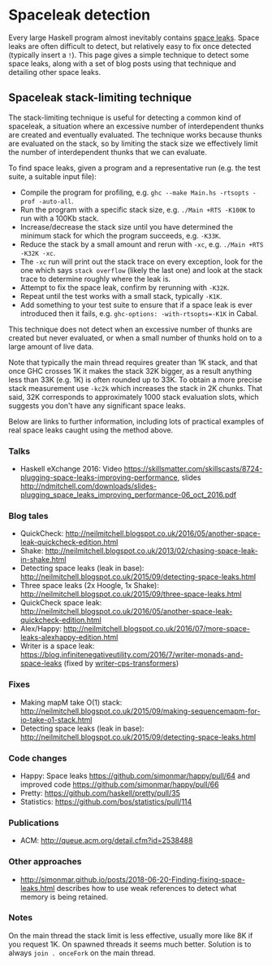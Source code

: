# Spaceleak detection

Every large Haskell program almost inevitably contains [space leaks](https://queue.acm.org/detail.cfm?id=2538488). Space leaks are often difficult to detect, but relatively easy to fix once detected (typically insert a `!`). This page gives a simple technique to detect some space leaks, along with a set of blog posts using that technique and detailing other space leaks.

## Spaceleak stack-limiting technique

The stack-limiting technique is useful for detecting a common kind of spaceleak, a situation where an excessive number of interdependent thunks are created and eventually evaluated. The technique works because thunks are evaluated on the stack, so by limiting the stack size we effectively limit the number of interdependent thunks that we can evaluate.

To find space leaks, given a program and a representative run (e.g. the test suite, a suitable input file):

* Compile the program for profiling, e.g. `ghc --make Main.hs -rtsopts -prof -auto-all`.
* Run the program with a specific stack size, e.g. `./Main +RTS -K100K` to run with a 100Kb stack.
* Increase/decrease the stack size until you have determined the minimum stack for which the program succeeds, e.g. `-K33K`.
* Reduce the stack by a small amount and rerun with `-xc`, e.g. `./Main +RTS -K32K -xc`.
* The `-xc` run will print out the stack trace on every exception, look for the one which says `stack overflow` (likely the last one) and look at the stack trace to determine roughly where the leak is.
* Attempt to fix the space leak, confirm by rerunning with `-K32K`.
* Repeat until the test works with a small stack, typically `-K1K`.
* Add something to your test suite to ensure that if a space leak is ever introduced then it fails, e.g. `ghc-options: -with-rtsopts=-K1K` in Cabal.

This technique does not detect when an excessive number of thunks are created but never evaluated, or when a small number of thunks hold on to a large amount of live data.

Note that typically the main thread requires greater than 1K stack, and that once GHC crosses 1K it makes the stack 32K bigger, as a result anything less than 33K (e.g. 1K) is often rounded up to 33K. To obtain a more precise stack measurement use `-kc2k` which increases the stack in 2K chunks. That said, 32K corresponds to approximately 1000 stack evaluation slots, which suggests you don't have any significant space leaks.

Below are links to further information, including lots of practical examples of real space leaks caught using the method above.

### Talks

* Haskell eXchange 2016: Video https://skillsmatter.com/skillscasts/8724-plugging-space-leaks-improving-performance, slides http://ndmitchell.com/downloads/slides-plugging_space_leaks_improving_performance-06_oct_2016.pdf

### Blog tales

* QuickCheck: http://neilmitchell.blogspot.co.uk/2016/05/another-space-leak-quickcheck-edition.html
* Shake: http://neilmitchell.blogspot.co.uk/2013/02/chasing-space-leak-in-shake.html
* Detecting space leaks (leak in base): http://neilmitchell.blogspot.co.uk/2015/09/detecting-space-leaks.html
* Three space leaks (2x Hoogle, 1x Shake): http://neilmitchell.blogspot.co.uk/2015/09/three-space-leaks.html
* QuickCheck space leak: http://neilmitchell.blogspot.co.uk/2016/05/another-space-leak-quickcheck-edition.html
* Alex/Happy: http://neilmitchell.blogspot.co.uk/2016/07/more-space-leaks-alexhappy-edition.html
* Writer is a space leak: https://blog.infinitenegativeutility.com/2016/7/writer-monads-and-space-leaks (fixed by [writer-cps-transformers](https://hackage.haskell.org/package/writer-cps-transformers))

### Fixes

* Making mapM take O(1) stack: http://neilmitchell.blogspot.co.uk/2015/09/making-sequencemapm-for-io-take-o1-stack.html
* Detecting space leaks (leak in base): http://neilmitchell.blogspot.co.uk/2015/09/detecting-space-leaks.html

### Code changes

* Happy: Space leaks https://github.com/simonmar/happy/pull/64 and improved code https://github.com/simonmar/happy/pull/66
* Pretty: https://github.com/haskell/pretty/pull/35
* Statistics: https://github.com/bos/statistics/pull/114

### Publications

* ACM: http://queue.acm.org/detail.cfm?id=2538488

### Other approaches

* http://simonmar.github.io/posts/2018-06-20-Finding-fixing-space-leaks.html describes how to use weak references to detect what memory is being retained.

### Notes

On the main thread the stack limit is less effective, usually more like 8K if you request 1K. On spawned threads it seems much better. Solution is to always `join . onceFork` on the main thread.
